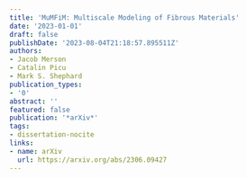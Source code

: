 ```yaml
---
title: 'MuMFiM: Multiscale Modeling of Fibrous Materials'
date: '2023-01-01'
draft: false
publishDate: '2023-08-04T21:18:57.895511Z'
authors:
- Jacob Merson
- Catalin Picu
- Mark S. Shephard
publication_types:
- '0'
abstract: ''
featured: false
publication: '*arXiv*'
tags:
- dissertation-nocite
links:
- name: arXiv
  url: https://arxiv.org/abs/2306.09427
---
```


